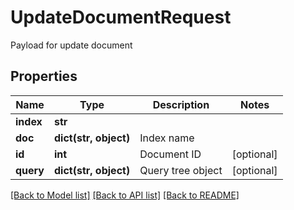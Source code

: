 # UpdateDocumentRequest

Payload for update document
## Properties
Name | Type | Description | Notes
------------ | ------------- | ------------- | -------------
**index** | **str** |  | 
**doc** | **dict(str, object)** | Index name | 
**id** | **int** | Document ID | [optional] 
**query** | **dict(str, object)** | Query tree object | [optional] 

[[Back to Model list]](../README.md#documentation-for-models) [[Back to API list]](../README.md#documentation-for-api-endpoints) [[Back to README]](../README.md)


